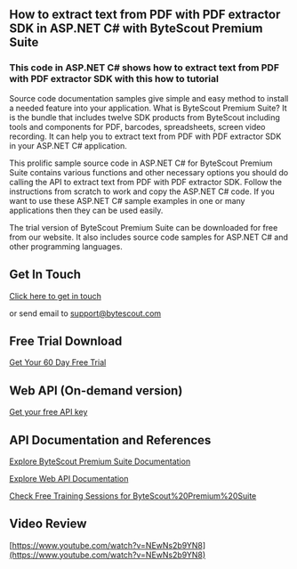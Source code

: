 ## How to extract text from PDF with PDF extractor SDK in ASP.NET C# with ByteScout Premium Suite

### This code in ASP.NET C# shows how to extract text from PDF with PDF extractor SDK with this how to tutorial

Source code documentation samples give simple and easy method to install a needed feature into your application. What is ByteScout Premium Suite? It is the bundle that includes twelve SDK products from ByteScout including tools and components for PDF, barcodes, spreadsheets, screen video recording. It can help you to extract text from PDF with PDF extractor SDK in your ASP.NET C# application.

This prolific sample source code in ASP.NET C# for ByteScout Premium Suite contains various functions and other necessary options you should do calling the API to extract text from PDF with PDF extractor SDK. Follow the instructions from scratch to work and copy the ASP.NET C# code. If you want to use these ASP.NET C# sample examples in one or many applications then they can be used easily.

The trial version of ByteScout Premium Suite can be downloaded for free from our website. It also includes source code samples for ASP.NET C# and other programming languages.

## Get In Touch

[Click here to get in touch](https://bytescout.zendesk.com/hc/en-us/requests/new?subject=ByteScout%20Premium%20Suite%20Question)

or send email to [support@bytescout.com](mailto:support@bytescout.com?subject=ByteScout%20Premium%20Suite%20Question) 

## Free Trial Download

[Get Your 60 Day Free Trial](https://bytescout.com/download/web-installer?utm_source=github-readme)

## Web API (On-demand version)

[Get your free API key](https://pdf.co/documentation/api?utm_source=github-readme)

## API Documentation and References

[Explore ByteScout Premium Suite Documentation](https://bytescout.com/documentation/index.html?utm_source=github-readme)

[Explore Web API Documentation](https://pdf.co/documentation/api?utm_source=github-readme)

[Check Free Training Sessions for ByteScout%20Premium%20Suite](https://academy.bytescout.com/)

## Video Review

[https://www.youtube.com/watch?v=NEwNs2b9YN8](https://www.youtube.com/watch?v=NEwNs2b9YN8)